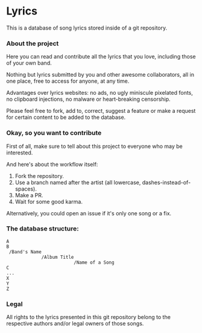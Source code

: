 # Lyrics

This is a database of song lyrics stored inside of a git repository.


### About the project

Here you can read and contribute all the lyrics that you love,
including those of your own band.

Nothing but lyrics submitted by you and other awesome collaborators,
all in one place, free to access for anyone, at any time.

Advantages over lyrics websites:
no ads, no ugly miniscule pixelated fonts,
no clipboard injections, no malware or heart-breaking censorship.

Please feel free to fork, add to, correct, suggest a feature or make a request
for certain content to be added to the database.


### Okay, so you want to contribute

First of all, make sure to tell about this project to everyone who may be interested.

And here's about the workflow itself:
1. Fork the repository.
2. Use a branch named after the artist (all lowercase, dashes-instead-of-spaces).
3. Make a PR.
4. Wait for some good karma.

Alternatively, you could open an issue if it's only one song or a fix.

### The database structure:

```
A
B
 /Band's Name
             /Album Title
                         /Name of a Song
C
...
X
Y
Z
```


### Legal

All rights to the lyrics presented in this git repository belong to the
respective authors and/or legal owners of those songs.
